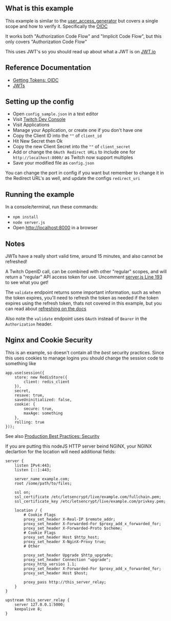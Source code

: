 ## What is this example

This example is similar to the [user_access_generator](https://github.com/BarryCarlyon/twitch_misc/tree/master/authentication/user_access_generator) but covers a single scope and how to verify it. Specifically the [OIDC](https://dev.twitch.tv/docs/authentication/getting-tokens-oidc)

It works both "Authorization Code Flow" and "Implicit Code Flow", but this only covers "Authorization Code Flow"

This uses JWT's so you should read up about what a JWT is on [JWT.io](https://jwt.io/)

## Reference Documentation

- [Getting Tokens: OIDC](https://dev.twitch.tv/docs/authentication/getting-tokens-oidc)
- [JWTs](https://jwt.io/)

## Setting up the config

- Open `config_sample.json` in a text editor
- Visit [Twitch Dev Console](https://dev.twitch.tv/console/)
- Visit Applications
- Manage your Application, or create one if you don't have one
- Copy the Client ID into the `""` of `client_id`
- Hit New Secret then Ok
- Copy the new Client Secret into the `""` of `client_secret`
- Add or change the `OAuth Redirect URLs` to include one for `http://localhost:8000/` as Twitch now support multiples
- Save your modified file as `config.json`

You can change the port in config if you want but remember to change it in the Redirect URL's as well, and update the configs `redirect_uri`

## Running the example

In a console/terminal, run these commands:

- `npm install`
- `node server.js`
- Open [http://localhost:8000](http://localhost:8000) in a browser

## Notes

JWTs have a really short valid time, around 15 minutes, and also cannot be refreshed!

A Twitch OpenID call, can be combined with other "regular" scopes, and will return a "regular" API access token for use. Uncomment [server.js Line 193](server.js#L193) to see what you get!

The `validate` endpoint returns some important information, such as when the token expires, you'll need to refresh the token as needed if the token expires using the refresh token, thats not covered in this example, but you can read about [refreshing on the docs](https://dev.twitch.tv/docs/authentication#refreshing-access-tokens)

Also note the `validate` endpoint uses `OAuth` instead of `Bearer` in the `Authorization` header.

## Nginx and Cookie Security

This is an example, so doesn't contain all the _best_ security practices.
Since this uses cookies to manage logins you should change the session code to something like

```
app.use(session({
    store: new RedisStore({
        client: redis_client
    }),
    secret,
    resave: true,
    saveUninitialized: false,
    cookie: {
        secure: true,
        maxAge: something
    },
    rolling: true
}));
```

See also [Production Best Practices: Security](https://expressjs.com/en/advanced/best-practice-security.html#use-cookies-securely)

If you are putting this nodeJS HTTP server beind NGINX, your NGINX declartion for the location will need additional fields:

```
server {
    listen IPv4:443;
    listen [::]:443;

    server_name example.com;
    root /some/path/to/files;

    ssl on;
    ssl_certificate /etc/letsencrypt/live/example.com/fullchain.pem;
    ssl_certificate_key /etc/letsencrypt/live/example.com/privkey.pem;

    location / {
        # Cookie Flags
        proxy_set_header X-Real-IP $remote_addr;
        proxy_set_header X-Forwarded-For $proxy_add_x_forwarded_for;
        proxy_set_header X-Forwarded-Proto $scheme;
        # Cookie Flags
        proxy_set_header Host $http_host;
        proxy_set_header X-NginX-Proxy true;
        # Other

        proxy_set_header Upgrade $http_upgrade;
        proxy_set_header Connection "upgrade";
        proxy_http_version 1.1;
        proxy_set_header X-Forwarded-For $proxy_add_x_forwarded_for;
        proxy_set_header Host $host;

        proxy_pass http://this_server_relay;
    }
}

upstream this_server_relay {
    server 127.0.0.1:5000;
    keepalive 8;
}

```
